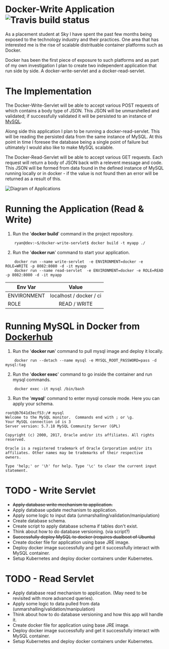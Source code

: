 # Docker-Write Application ![Travis build status](https://travis-ci.org/RyanTaplin1705/docker-write-servlet.svg?branch=master "Build Status")

As a placement student at Sky I have spent the past few months being exposed to the technology industry and their practices. One area that has interested me is the rise of scalable distrituable container platforms such as Docker.

Docker has been the first piece of exposure to such platforms and as part of my own investigation I plan to create two independent application that run side by side. A docker-write-servlet and a docker-read-servlet.

# The Implementation
The Docker-Write-Servlet will be able to accept various POST requests of which contains a body type of JSON. This JSON will be unmarshelled and validated; if successfully validated it will be persisted to an instance of [MySQL](https://www.mysql.com/).

Along side this application I plan to be running a docker-read-servlet. This will be reading the persisted data from the same instance of MySQL. At this point in time I foresee the database being a single point of failure but ultimately I would also like to make MySQL scalable.

The Docker-Read-Servlet will be able to accept various GET requests. Each request will return a body of JSON back with a relevent message and code. This JSON will be formed from data found in the defined instance of MySQL running locally or in docker - if the value is not found then an error will be returned as a result of this.

![Diagram of Applications](https://image.ibb.co/ebSXtF/Write_Read_Serv.png)

# Running the Application (Read & Write)

1. Run the '**docker build**' command in the project repository.
```
    ryan@dev:~$/docker-write-servlet$ docker build -t myapp ./
```

2. Run the '**docker run**' command to start your application.
```
    docker run --name write-servlet  -e ENVIRONMENT=docker -e ROLE=WRITE -p 8082:8080 -d -it myapp
    docker run --name read-servlet  -e ENVIRONMENT=docker -e ROLE=READ -p 8082:8080 -d -it myapp
```

| Env Var       | Value                    |
| ------------- |:------------------------:|
| ENVIRONMENT   | localhost / docker / ci  |
| ROLE          | READ / WRITE             |

# Running MySQL in Docker from [Dockerhub](https://hub.docker.com/_/mysql/)

1. Run the '**docker run**' command to pull mysql image and deploy it locally.
```
    docker run --detach --name mysql -e MYSQL_ROOT_PASSWORD=pass -d mysql:tag
```

2. Run the '**docker exec**' command to go inside the container and run mysql commands.
```
    docker exec -it mysql /bin/bash
```

3. Run the '**mysql**' command to enter mysql console mode. Here you can apply your schema.
```
root@b7641d3ecf53:/# mysql
Welcome to the MySQL monitor.  Commands end with ; or \g.
Your MySQL connection id is 3
Server version: 5.7.18 MySQL Community Server (GPL)

Copyright (c) 2000, 2017, Oracle and/or its affiliates. All rights reserved.

Oracle is a registered trademark of Oracle Corporation and/or its
affiliates. Other names may be trademarks of their respective
owners.

Type 'help;' or '\h' for help. Type '\c' to clear the current input statement.
```

# TODO - Write Servlet
- ~~Apply database write mechanism to application.~~
- Apply database update mechanism to application.
- Apply some logic to input data (unmarshalling/validation/manipulation)
- Create database schema.
- Create script to apply database schema if tables don't exist.
- Think about how to do database versioning. (via script?)
- ~~Successfully deploy MySQL to docker (requires dualboot of Ubuntu)~~
- Create docker file for application using base JRE image.
- Deploy docker image successfully and get it successfully interact with MySQL container.
- Setup Kubernetes and deploy docker containers under Kubernetes.

# TODO - Read Servlet
- Apply database read mechanism to application. (May need to be revisited with more advanced queries).
- Apply some logic to data pulled from data (unmarshalling/validation/manipulation)
- Think about how to do database versioning and how this app will handle it.
- Create docker file for application using base JRE image.
- Deploy docker image successfully and get it successfully interact with MySQL container.
- Setup Kubernetes and deploy docker containers under Kubernetes.


